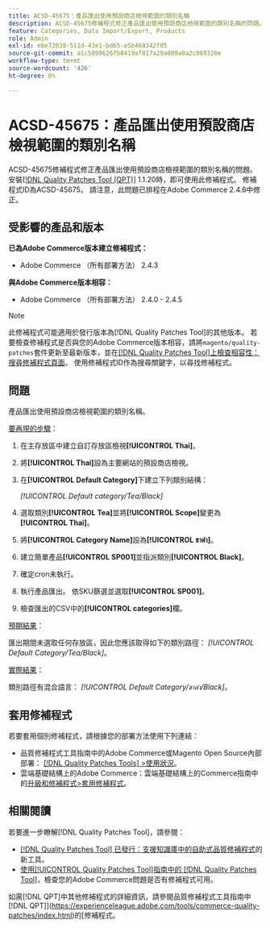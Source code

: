 ```yaml
---
title: ACSD-45675：產品匯出使用預設商店檢視範圍的類別名稱
description: ACSD-45675修補程式修正產品匯出使用預設商店檢視範圍的類別名稱的問題。 安裝[Quality Patches Tool (QPT)](https://experienceleague.adobe.com/en/docs/commerce-knowledge-base/kb/announcements/commerce-announcements/magento-quality-patches-released-new-tool-to-self-serve-quality-patches) 1.1.20後，即可使用此修補程式。 修補程式ID為ACSD-45675。 請注意，此問題已排程在Adobe Commerce 2.4.6中修正。
feature: Categories, Data Import/Export, Products
role: Admin
exl-id: ebe72038-511d-43e1-bd65-e5b468342f05
source-git-commit: a1c5898626fb8419af017a29a009a0a2c069326e
workflow-type: tm+mt
source-wordcount: '426'
ht-degree: 0%

---
```


# ACSD-45675：產品匯出使用預設商店檢視範圍的類別名稱

ACSD-45675修補程式修正產品匯出使用預設商店檢視範圍的類別名稱的問題。 安裝[[!DNL Quality Patches Tool (QPT)]](https://experienceleague.adobe.com/en/docs/commerce-knowledge-base/kb/announcements/commerce-announcements/magento-quality-patches-released-new-tool-to-self-serve-quality-patches) 1.1.20時，即可使用此修補程式。 修補程式ID為ACSD-45675。 請注意，此問題已排程在Adobe Commerce 2.4.6中修正。

## 受影響的產品和版本

**已為Adobe Commerce版本建立修補程式：**

* Adobe Commerce （所有部署方法） 2.4.3

**與Adobe Commerce版本相容：**

* Adobe Commerce （所有部署方法） 2.4.0 - 2.4.5

>[!NOTE]
>
>此修補程式可能適用於發行版本為[!DNL Quality Patches Tool]的其他版本。 若要檢查修補程式是否與您的Adobe Commerce版本相容，請將`magento/quality-patches`套件更新至最新版本，並在[[!DNL Quality Patches Tool]上檢查相容性：搜尋修補程式頁面](https://experienceleague.adobe.com/tools/commerce-quality-patches/index.html)。 使用修補程式ID作為搜尋關鍵字，以尋找修補程式。

## 問題

產品匯出使用預設商店檢視範圍的類別名稱。

<u>要再現的步驟</u>：

1. 在主存放區中建立自訂存放區檢視&#x200B;**[!UICONTROL Thai]**。
1. 將&#x200B;**[!UICONTROL Thai]**&#x200B;設為主要網站的預設商店檢視。
1. 在&#x200B;**[!UICONTROL Default Category]**&#x200B;下建立下列類別結構：

   *[!UICONTROL Default category/Tea/Black]*

1. 選取類別&#x200B;**[!UICONTROL Tea]**&#x200B;並將&#x200B;**[!UICONTROL Scope]**&#x200B;變更為&#x200B;**[!UICONTROL Thai]**。
1. 將&#x200B;**[!UICONTROL Category Name]**&#x200B;設為&#x200B;**[!UICONTROL ชาดำ]**。
1. 建立簡單產品&#x200B;**[!UICONTROL SP001]**&#x200B;並指派類別&#x200B;**[!UICONTROL Black]**。
1. 確定cron未執行。
1. 執行產品匯出。 依SKU篩選並選取&#x200B;**[!UICONTROL SP001]**。
1. 檢查匯出的CSV中的&#x200B;**[!UICONTROL categories]**&#x200B;欄。

<u>預期結果</u>：

匯出期間未選取任何存放區，因此您應該取得如下的類別路徑： *[!UICONTROL Default Category/Tea/Black]*。

<u>實際結果</u>：

類別路徑有混合語言： *[!UICONTROL Default Category/ชาดำ/Black]*。

## 套用修補程式

若要套用個別修補程式，請根據您的部署方法使用下列連結：

* 品質修補程式工具指南中的Adobe Commerce或Magento Open Source內部部署： [[!DNL Quality Patches Tools] >使用狀況](/help/tools/quality-patches-tool/usage.md)。
* 雲端基礎結構上的Adobe Commerce：雲端基礎結構上的Commerce指南中的[升級和修補程式>套用修補程式](https://experienceleague.adobe.com/docs/commerce-cloud-service/user-guide/develop/upgrade/apply-patches.html)。

## 相關閱讀

若要進一步瞭解[!DNL Quality Patches Tool]，請參閱：

* [[!DNL Quality Patches Tool] 已發行：支援知識庫中的自助式品質修補程式](https://experienceleague.adobe.com/en/docs/commerce-knowledge-base/kb/announcements/commerce-announcements/magento-quality-patches-released-new-tool-to-self-serve-quality-patches)的新工具。
* [使用[!UICONTROL Quality Patches Tool]指南中的 [!DNL Quality Patches Tool]](/help/tools/quality-patches-tool/patches-available-in-qpt/check-patch-for-magento-issue-with-magento-quality-patches.md)，檢查您的Adobe Commerce問題是否有修補程式可用。

如需[!DNL QPT]中其他修補程式的詳細資訊，請參閱品質修補程式工具指南中 [!DNL QPT]](https://experienceleague.adobe.com/tools/commerce-quality-patches/index.html)的[修補程式。
